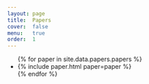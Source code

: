 ```yaml
---
layout: page
title:  Papers
cover:  false
menu:   true
order:  1
---
```


<ul>
{% for paper in site.data.papers.papers %}
  <li>
  {% include paper.html paper=paper %}
  </li>
{% endfor %}
</ul>

